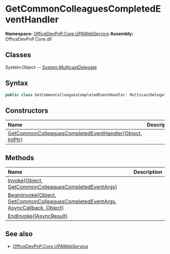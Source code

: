 # GetCommonColleaguesCompletedEventHandler

**Namespace:** [OfficeDevPnP.Core.UPAWebService](OfficeDevPnP.Core.UPAWebService.md)
**Assembly:** OfficeDevPnP.Core.dll
## Classes
System.Object
-- [System.MulticastDelegate](System.MulticastDelegate.md)
## Syntax
```C#
public class GetCommonColleaguesCompletedEventHandler: MulticastDelegate
```
## Constructors
|**Name**|**Description**|
|:-----|:-----|
| [GetCommonColleaguesCompletedEventHandler(Object, IntPtr)](GetCommonColleaguesCompletedEventHandlerconstructor1details.md) | 
## Methods
|**Name**|**Description**|
|:-----|:-----|
| [Invoke(Object, GetCommonColleaguesCompletedEventArgs)](GetCommonColleaguesCompletedEventHandlerInvokeObjectGetCommonColleaguesCompletedEventArgs.md) | 
| [BeginInvoke(Object, GetCommonColleaguesCompletedEventArgs, AsyncCallback, Object)](GetCommonColleaguesCompletedEventHandlerBeginInvokeObjectGetCommonColleaguesCompletedEventArgsAsyncCallbackObject.md) | 
| [EndInvoke(IAsyncResult)](GetCommonColleaguesCompletedEventHandlerEndInvokeIAsyncResult.md) | 
## See also
- [OfficeDevPnP.Core.UPAWebService](OfficeDevPnP.Core.UPAWebService.md)
